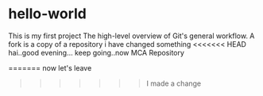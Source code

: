 # hello-world
This is my first project
The high-level overview of Git's general workflow.
A fork is a copy of a repository
i have changed something
<<<<<<< HEAD
hai..good evening...
keep going..now
MCA Repository

=======
now let's leave
>>>>>>> I made a change
